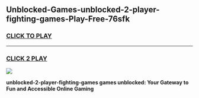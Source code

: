 
## Unblocked-Games-unblocked-2-player-fighting-games-Play-Free-76sfk
<h3>
<a href="https://premium76.site?title=unblocked-2-player-fighting-games&ref=15A">CLICK TO PLAY</a></h3>
<hr>

<h3>
<a href="https://premium76.site?title=unblocked-2-player-fighting-games&ref=15A">CLICK 2 PLAY</a>
  
</h3>

<a href="https://premium76.site?title=unblocked-2-player-fighting-games&ref=15A"><img src="https://clearcache.store/games.png"></a>


**unblocked-2-player-fighting-games games unblocked: Your Gateway to Fun and Accessible Online Gaming**
